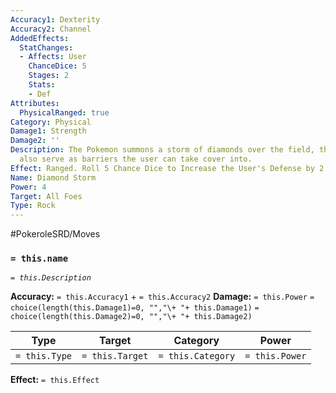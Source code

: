 ```yaml
---
Accuracy1: Dexterity
Accuracy2: Channel
AddedEffects:
  StatChanges:
  - Affects: User
    ChanceDice: 5
    Stages: 2
    Stats:
    - Def
Attributes:
  PhysicalRanged: true
Category: Physical
Damage1: Strength
Damage2: ''
Description: The Pokemon summons a storm of diamonds over the field, these diamonds
  also serve as barriers the user can take cover into.
Effect: Ranged. Roll 5 Chance Dice to Increase the User's Defense by 2.
Name: Diamond Storm
Power: 4
Target: All Foes
Type: Rock
---
```


#PokeroleSRD/Moves

### `= this.name` 
*`= this.Description`*

**Accuracy:** `= this.Accuracy1` + `= this.Accuracy2`
**Damage:** `= this.Power` `= choice(length(this.Damage1)=0, "","\+ "+ this.Damage1)` `= choice(length(this.Damage2)=0, "","\+ "+ this.Damage2)`

| Type          | Target          | Category          | Power          |
| ------------- | --------------- | ----------------  | -------------- |
| `= this.Type` | `= this.Target` | `= this.Category` | `= this.Power` | 

**Effect:** `= this.Effect`